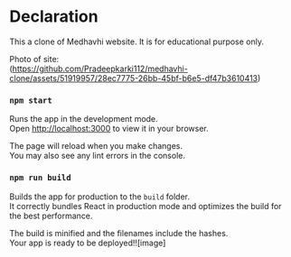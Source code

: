# Declaration

This a clone of Medhavhi website. It is for educational purpose only.

Photo of site:\
(https://github.com/Pradeepkarki112/medhavhi-clone/assets/51919957/28ec7775-26bb-45bf-b6e5-df47b3610413)

### `npm start`

Runs the app in the development mode.\
Open [http://localhost:3000](http://localhost:3000) to view it in your browser.

The page will reload when you make changes.\
You may also see any lint errors in the console.


### `npm run build`

Builds the app for production to the `build` folder.\
It correctly bundles React in production mode and optimizes the build for the best performance.

The build is minified and the filenames include the hashes.\
Your app is ready to be deployed!![image]
